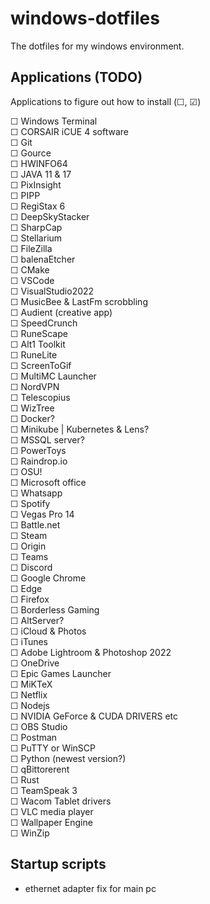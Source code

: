 # windows-dotfiles
The dotfiles for my windows environment.

## Applications (TODO)
Applications to figure out how to install (&#9744;, &#9745;)

&#9744; Windows Terminal <br>
&#9744; CORSAIR iCUE 4 software <br>
&#9744; Git <br>
&#9744; Gource <br>
&#9744; HWINFO64 <br>
&#9744; JAVA 11 & 17 <br>
&#9744; PixInsight <br>
&#9744; PIPP <br>
&#9744; RegiStax 6 <br>
&#9744; DeepSkyStacker <br>
&#9744; SharpCap <br>
&#9744; Stellarium <br>
&#9744; FileZilla <br>
&#9744; balenaEtcher <br>
&#9744; CMake <br>
&#9744; VSCode <br>
&#9744; VisualStudio2022 <br>
&#9744; MusicBee & LastFm scrobbling <br>
&#9744; Audient (creative app) <br>
&#9744; SpeedCrunch <br>
&#9744; RuneScape <br>
&#9744; Alt1 Toolkit <br>
&#9744; RuneLite <br>
&#9744; ScreenToGif <br>
&#9744; MultiMC Launcher <br>
&#9744; NordVPN <br>
&#9744; Telescopius <br>
&#9744; WizTree <br>
&#9744; Docker? <br>
&#9744; Minikube | Kubernetes & Lens? <br>
&#9744; MSSQL server? <br>
&#9744; PowerToys <br>
&#9744; Raindrop.io <br>
&#9744; OSU! <br>
&#9744; Microsoft office <br>
&#9744; Whatsapp <br>
&#9744; Spotify <br>
&#9744; Vegas Pro 14 <br>
&#9744; Battle.net <br>
&#9744; Steam <br>
&#9744; Origin <br>
&#9744; Teams <br>
&#9744; Discord <br>
&#9744; Google Chrome <br>
&#9744; Edge <br>
&#9744; Firefox <br>
&#9744; Borderless Gaming <br>
&#9744; AltServer? <br>
&#9744; iCloud & Photos <br>
&#9744; iTunes <br>
&#9744; Adobe Lightroom & Photoshop 2022 <br>
&#9744; OneDrive <br>
&#9744; Epic Games Launcher <br>
&#9744; MiKTeX <br>
&#9744; Netflix <br>
&#9744; Nodejs <br>
&#9744; NVIDIA GeForce & CUDA DRIVERS etc <br>
&#9744; OBS Studio <br>
&#9744; Postman <br>
&#9744; PuTTY or WinSCP <br>
&#9744; Python (newest version?) <br>
&#9744; qBittorerent <br>
&#9744; Rust <br>
&#9744; TeamSpeak 3 <br>
&#9744; Wacom Tablet drivers <br>
&#9744; VLC media player <br>
&#9744; Wallpaper Engine <br>
&#9744; WinZip <br>

## Startup scripts
- ethernet adapter fix for main pc
